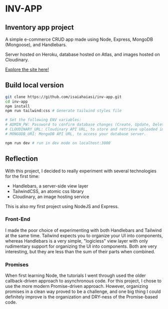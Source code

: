 # INV-APP

## Inventory app project

A simple e-commerce CRUD app made using Node, Express, MongoDB (Mongoose), and Handlebars.

Server hosted on Heroku, database hosted on Atlas, and images hosted on Cloudinary.

[Explore the site here!](https://inv-app-top.herokuapp.com/)

## Build local version

```sh
git clone https://github.com/isaiahaiasi/inv-app.git
cd inv-app
npm install
npm run tailwind:css # Generate tailwind styles file

# Set the following ENV variables:
# ADMIN_PW: Password to confirm database changes (Create, Update, Delete)
# CLOUDINARY_URL: Cloudinary API URL, to store and retrieve uploaded images
# MONGODB_URI: MongoDB API URL, to access your database server.

npm run dev # run in dev mode on localhost:3000
```

## Reflection

With this project, I decided to really experiment with several technologies for the first time:

- Handlebars, a server-side view layer
- TailwindCSS, an atomic css library
- Cloudinary, an image hosting service

This is also my first project using NodeJS and Express.

### Front-End

I made the poor choice of experimenting with both Handlebars and Tailwind at the same time. Tailwind expects you to organize your UI into components, whereas Handlebars is a very simple, "logicless" view layer with only rudimentary support for organizing the UI into components. Both are very interesting, but they are less than the sum of their parts when combined.

### Promises

When first learning Node, the tutorials I went through used the older callback-driven approach to asynchronous code. For this project, I chose to use the more modern Promise-driven approach. However, organizing promises in a clean way proved to be a challenge, and one big thing I could definitely improve is the organization and DRY-ness of the Promise-based code.
